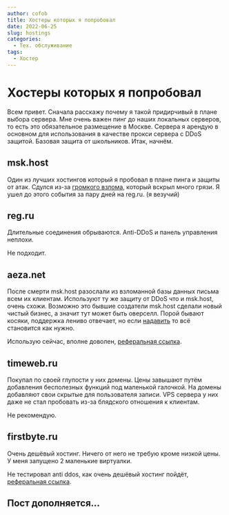 ```yaml
---
author: cofob
title: Хостеры которых я попробовал
date: 2022-06-25
slug: hostings
categories:
  - Тех. обслуживание
tags:
  - Хостер
---
```


# Хостеры которых я попробовал

Всем привет. Сначала расскажу почему я такой придирчивый в плане выбора сервера. Мне очень важен пинг до наших локальных серверов, то есть это обязательное размещение в Москве. Сервера я арендую в основном для использования в качестве прокси сервера с DDoS защитой. Базовая защита от школьников. Итак, начнём.

## msk.host

Один из лучших хостингов который я пробовал в плане пинга и защиты от атак. Сдулся из-за [громкого взлома](https://ipfs.io/ipfs/bafybeidhudbkhxpemcjsuiaud3yth55gouckv2icynh5qwo4z5fsep5gk4), который вскрыл много грязи. Я ушел до этого события за пару дней на reg.ru. (я везучий)

## reg.ru

Длительные соединения обрываются. Anti-DDoS и панель управления неплохи.

Не подходит.

## aeza.net

После смерти msk.host разослали из взломанной базы данных письма всем их клиентам. Используют ту же защиту от DDoS что и msk.host, очень схожи. Возможно это бывшие создатели msk.host сделали новый чистый бизнес, а значит тут может быть оверселл. Порой бывают косяки, поддержка лениво отвечает, но если [надавить](https://ipfs.io/ipfs/bafybeibocihifzq4levfzq52ffnk3o7upcx6upqgxb3xzqnrlku5extp6i/aeza.html) то всё становится как нужно.

Использую сейчас, вполне доволен, [реферальная ссылка](https://aeza.net/?ref=346321).

## timeweb.ru

Покупал по своей глупости у них домены. Цены завышают путём добавления бесполезных функций под маленькой галочкой. На домены добавляют свои скрытые для пользователя записи. VPS сервера у них даже не стал пробовать из-за блядского отношения к клиентам.

Не рекомендую.

## firstbyte.ru

Очень дешёвый хостинг. Ничего от него не требую кроме низкой цены. У меня запущено 2 маленькие виртуалки.

Не тестировал anti ddos, как очень дешёвый хостинг пойдёт, [реферальная ссылка](https://aeza.net/?ref=346321).

## Пост дополняется...
